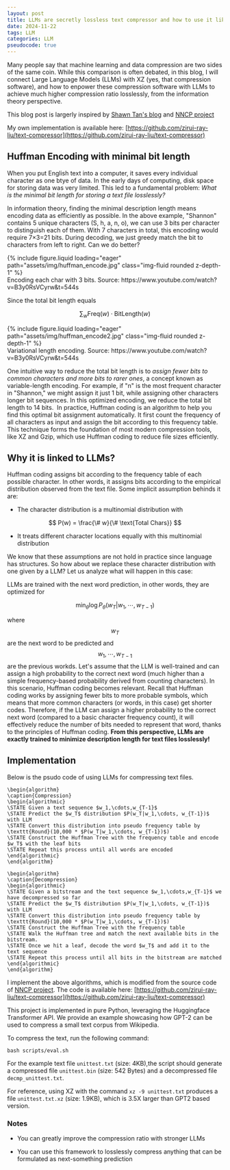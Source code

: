 ```yaml
---
layout: post
title: LLMs are secretly lossless text compressor and how to use it like one
date: 2024-11-22
tags: LLM
categories: LLM
pseudocode: true
---
```


Many people say that machine learning and data compression are two sides of the same coin. While this comparison is often debated, in this blog, I will connect Large Language Models (LLMs) with XZ (yes, that compression software), and how to enpower these compression software with LLMs to achieve much higher compression ratio losslessly, from the information theory perspective.

This blog post is largerly inspired by [Shawn Tan's blog](https://blog.wtf.sg/posts/2023-06-05-yes-its-just-doing-compression.-no-its-not-the-diss-you-think-it-is./) and [NNCP project](https://bellard.org/nncp/)

My own implementation is available here: [https://github.com/zirui-ray-liu/text-compressor](https://github.com/zirui-ray-liu/text-compressor)

## Huffman Encoding with minimal bit length

When you put English text into a computer, it saves every individual character as one btye of data. In the early days of computing, disk space for storing data was very limited. This led to a fundamental problem: *What is the minimal bit length for storing a text file losslessly?*

In information theory, finding the minimal description length means encoding data as efficiently as possible. In the above example, "Shannon" contains 5 unique characters (S, h, a, n, o), we can use 3 bits per character to distinguish each of them. With 7 characters in total, this encoding would require 7×3=21 bits. During decoding, we just greedy match the bit to characters from left to right. Can we do better?

<div class="row mt-3">
    <div class="col-sm mt-3 mt-md-0">
        {% include figure.liquid loading="eager" path="assets/img/huffman_encode.jpg" class="img-fluid rounded z-depth-1" %}
    </div>
</div>
<div class="caption">
    Encoding each char with 3 bits. Source: https://www.youtube.com/watch?v=B3y0RsVCyrw&t=544s
</div>


Since the total bit length equals

$$
\sum_w \text{Freq}(w) \cdot \text{BitLength}(w)
$$

<div class="row mt-3">
    <div class="col-sm mt-3 mt-md-0">
        {% include figure.liquid loading="eager" path="assets/img/huffman_encode2.jpg" class="img-fluid rounded z-depth-1" %}
    </div>
</div>
<div class="caption">
    Variational length encoding. Source: https://www.youtube.com/watch?v=B3y0RsVCyrw&t=544s
</div>



One intuitive way to reduce the total bit length is to *assign fewer bits to common characters and more bits to rarer ones*, a concept known as variable-length encoding. For example, if "n" is the most frequent character in "Shannon," we might assign it just 1 bit, while assigning other characters longer bit sequences. In this optimized encoding, we reduce the total bit length to 14 bits. 
In practice, Huffman coding is an algorithm to help you find this optimal bit assignment automatically. It first count the frequency of all characters as input and assign the bit according to this frequency table. This technique forms the foundation of most modern compression tools, like XZ and Gzip, which use Huffman coding to reduce file sizes efficiently.

## Why it is linked to LLMs?

Huffman coding assigns bit according to the frequency table of each possible character. In other words, it assigns bits according to the empirical distribution observed from the text file. Some implicit assumption behinds it are:

 - The character distribution is a multinomial distribution with

 $$
P(w) = \frac{\# w}{\# \text{Total Chars}}
 $$

 - It treats different character locations equally with this multinomial distribution

 We know that these assumptions are not hold in practice since language has structures. So how about we replace these character distribution with one given by a LLM? Let us analyze what will happen in this case:

LLMs are trained with the next word prediction, in other words, they are optimized for

$$
\min_{\theta} \log P_{\theta}(w_T|w_1,\cdots, w_{T-1})
$$

where $$w_T$$ are the next word to be predicted and $$w_1, \cdots, w_{T-1}$$ are the previous workds.
Let's assume that the LLM is well-trained and can assign a high probability to the correct next word (much higher than a simple frequency-based probability derived from counting characters). In this scenario, Huffman coding becomes relevant. Recall that Huffman coding works by assigning fewer bits to more probable symbols, which means that more common characters (or words, in this case) get shorter codes.
Therefore, if the LLM can assign a higher probability to the correct next word (compared to a basic character frequency count), it will effectively reduce the number of bits needed to represent that word, thanks to the principles of Huffman coding.
**From this perspective, LLMs are exactly trained to minimize description length for text files losslessly!**


## Implementation
<!-- 
\PROCEDURE{Quicksort}{$$A, p, r$$}
    \IF{$$p < r$$}
        \STATE $$q = $$ \CALL{Partition}{$$A, p, r$$}
        \STATE \CALL{Quicksort}{$$A, p, q - 1$$}
        \STATE \CALL{Quicksort}{$$A, q + 1, r$$}
    \ENDIF
\ENDPROCEDURE -->

Below is the psudo code of using LLMs for compressing text files.

```pseudocode
\begin{algorithm}
\caption{Compression}
\begin{algorithmic}
\STATE Given a text sequence $w_1,\cdots,w_{T-1}$
\STATE Predict the $w_T$ distribution $P(w_T|w_1,\cdots, w_{T-1})$ with LLM 
\STATE Convert this distribution into pseudo frequency table by \texttt{Round}(10,000 * $P(w_T|w_1,\cdots, w_{T-1})$)
\STATE Construct the Huffman Tree with the frequency table and encode $w_T$ with the leaf bits
\STATE Repeat this process until all words are encoded
\end{algorithmic}
\end{algorithm}
```

```pseudocode
\begin{algorithm}
\caption{Decompression}
\begin{algorithmic}
\STATE Given a bitstream and the text sequence $w_1,\cdots,w_{T-1}$ we have decompressed so far
\STATE Predict the $w_T$ distribution $P(w_T|w_1,\cdots, w_{T-1})$ with LLM 
\STATE Convert this distribution into pseudo frequency table by \texttt{Round}(10,000 * $P(w_T|w_1,\cdots, w_{T-1})$)
\STATE Construct the Huffman Tree with the frequency table
\STATE Walk the Huffman tree and match the next available bits in the bitstream.
\STATE Once we hit a leaf, decode the word $w_T$ and add it to the text sequence
\STATE Repeat this process until all bits in the bitstream are matched
\end{algorithmic}
\end{algorithm}
```

I implement the above algorithms, which is modified from the source code of [NNCP project](https://bellard.org/nncp/). The code is available here: [https://github.com/zirui-ray-liu/text-compressor](https://github.com/zirui-ray-liu/text-compressor)

This project is implemented in pure Python, leveraging the Huggingface Transformer API. We provide an example showcasing how GPT-2 can be used to compress a small text corpus from Wikipedia.


To compress the text, run the following command:
```
bash scripts/eval.sh
```

For the example text file `unittest.txt` (size: 4KB),the script should generate a compressed file `unittest.bin` (size: 542 Bytes) and a decompressed file `decmp_unittest.txt`.

For reference, using XZ with the command  `xz -9 unittest.txt` produces a file `unittest.txt.xz` (size: 1.9KB), which is 3.5X larger than GPT2 based version. 

### Notes

- You can greatly improve the compression ratio with stronger LLMs

- You can use this framework to losslessly compress anything that can be formulated as next-something prediction
